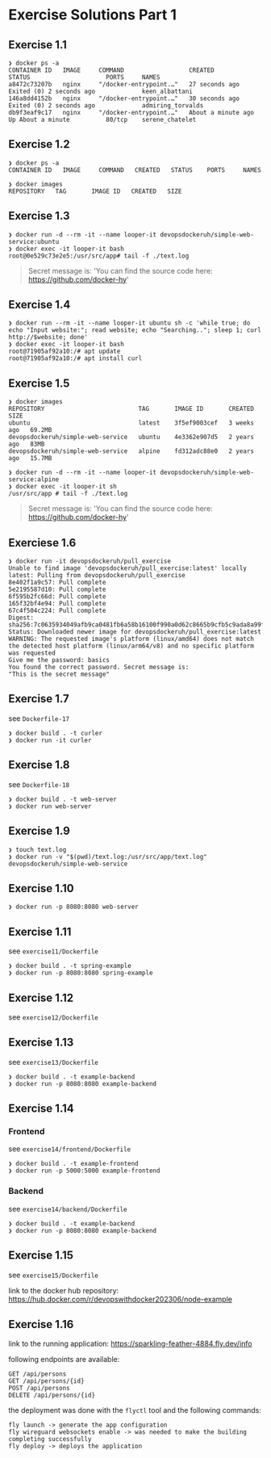 # Exercise Solutions Part 1

## Exercise 1.1

```
❯ docker ps -a     
CONTAINER ID   IMAGE     COMMAND                  CREATED              STATUS                     PORTS     NAMES
a8472c73207b   nginx     "/docker-entrypoint.…"   27 seconds ago       Exited (0) 2 seconds ago             keen_albattani
146a8dd4152b   nginx     "/docker-entrypoint.…"   30 seconds ago       Exited (0) 2 seconds ago             admiring_torvalds
db9f3eaf9c17   nginx     "/docker-entrypoint.…"   About a minute ago   Up About a minute          80/tcp    serene_chatelet
```

## Exercise 1.2

```
❯ docker ps -a                
CONTAINER ID   IMAGE     COMMAND   CREATED   STATUS    PORTS     NAMES

```

```
❯ docker images               
REPOSITORY   TAG       IMAGE ID   CREATED   SIZE

```

## Exercise 1.3

```
❯ docker run -d --rm -it --name looper-it devopsdockeruh/simple-web-service:ubuntu
❯ docker exec -it looper-it bash
root@0e529c73e2e5:/usr/src/app# tail -f ./text.log
```

> Secret message is: 'You can find the source code here: https://github.com/docker-hy'

## Exercise 1.4

```
❯ docker run --rm -it --name looper-it ubuntu sh -c 'while true; do echo "Input website:"; read website; echo "Searching.."; sleep 1; curl http://$website; done' 
❯ docker exec -it looper-it bash
root@71905af92a10:/# apt update
root@71905af92a10:/# apt install curl
```

## Exercise 1.5

```
❯ docker images
REPOSITORY                          TAG       IMAGE ID       CREATED       SIZE
ubuntu                              latest    3f5ef9003cef   3 weeks ago   69.2MB
devopsdockeruh/simple-web-service   ubuntu    4e3362e907d5   2 years ago   83MB
devopsdockeruh/simple-web-service   alpine    fd312adc88e0   2 years ago   15.7MB

❯ docker run -d --rm -it --name looper-it devopsdockeruh/simple-web-service:alpine
❯ docker exec -it looper-it sh
/usr/src/app # tail -f ./text.log
```

> Secret message is: 'You can find the source code here: https://github.com/docker-hy'

## Exerciese 1.6

```
❯ docker run -it devopsdockeruh/pull_exercise
Unable to find image 'devopsdockeruh/pull_exercise:latest' locally
latest: Pulling from devopsdockeruh/pull_exercise
8e402f1a9c57: Pull complete 
5e2195587d10: Pull complete 
6f595b2fc66d: Pull complete 
165f32bf4e94: Pull complete 
67c4f504c224: Pull complete 
Digest: sha256:7c0635934049afb9ca0481fb6a58b16100f990a0d62c8665b9cfb5c9ada8a99f
Status: Downloaded newer image for devopsdockeruh/pull_exercise:latest
WARNING: The requested image's platform (linux/amd64) does not match the detected host platform (linux/arm64/v8) and no specific platform was requested
Give me the password: basics
You found the correct password. Secret message is:
"This is the secret message"
```

## Exercise 1.7

see `Dockerfile-17`

```
❯ docker build . -t curler
❯ docker run -it curler
```

## Exercise 1.8

see `Dockerfile-18`

```
❯ docker build . -t web-server
❯ docker run web-server
```

## Exercise 1.9

```
❯ touch text.log
❯ docker run -v "$(pwd)/text.log:/usr/src/app/text.log" devopsdockeruh/simple-web-service
```

## Exercise 1.10

```
❯ docker run -p 8080:8080 web-server
```

## Exercise 1.11

see `exercise11/Dockerfile`

```
❯ docker build . -t spring-example
❯ docker run -p 8080:8080 spring-example 
```

## Exercise 1.12

see `exercise12/Dockerfile`

## Exercise 1.13

see `exercise13/Dockerfile`

```
❯ docker build . -t example-backend
❯ docker run -p 8080:8080 example-backend 
```

## Exercise 1.14

### Frontend

see `exercise14/frontend/Dockerfile`

```
❯ docker build . -t example-frontend
❯ docker run -p 5000:5000 example-frontend
```

### Backend

see `exercise14/backend/Dockerfile`

```
❯ docker build . -t example-backend
❯ docker run -p 8080:8080 example-backend 
```

## Exercise 1.15

see `exercise15/Dockerfile`

link to the docker hub repository: https://hub.docker.com/r/devopswithdocker202306/node-example

## Exercise 1.16

link to the running application: https://sparkling-feather-4884.fly.dev/info

following endpoints are available:

```
GET /api/persons
GET /api/persons/{id}
POST /api/persons
DELETE /api/persons/{id}
```

the deployment was done with the `flyctl` tool and the following commands:

```
fly launch -> generate the app configuration
fly wireguard websockets enable -> was needed to make the building completing successfully
fly deploy -> deploys the application
```